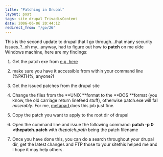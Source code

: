 ```yaml
---
title: "Patching in Drupal"
layout: post
tags: site drupal TrivadisContent
date: 2006-06-06 20:44:12
redirect_from: "/go/26"
---
```


This is the second update to drupal that I go through...that many security issues..?..oh my...anyway, had to figure out how to **patch** on me olde Windows machine, here are my findings:

1.  Get the patch exe from [e.g. here](http://gnuwin32.sourceforge.net/packages/patch.htm "patch.exe v 2.5.9")
2.  make sure you have it accessible from within your command line (%PATH%, anyone?)

3.  Get the issued patches from the drupal site
4.  Change the files from the **UNIX **format to the **DOS **format (you know, the old carriage return linefeed stuff), otherwise patch.exe will fail _miserably_. For me, [metapad ](http://www.liquidninja.com/metapad/ "Metapad")does this job just fine.
5.  Copy the patch you want to apply to the root dir of drupal
6.  Open the command line and issue the following command: **patch -p 0 &lt;thepatch.patch** with _thepatch.path_ being the patch filename

7.  Once you have done this, you can do a search throughout your drupal dir, get the latest changes and FTP those to your sitethis helped me and I hope it may help others.